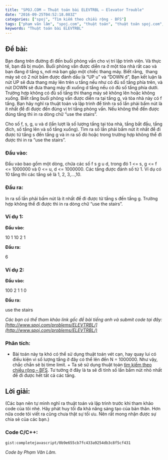 ```yaml
---
title: "SPOJ.COM – Thuật toán bài ELEVTRBL – Elevator Trouble"
date: "2016-09-25T04:52:18.083Z"
categories: ["spoj", "Tìm kiếm theo chiều rộng - BFS"]
tags: ["phạm văn lâm", "spoj.com", "thuật toán", "thuật toán spoj.com", "tìm kiếm theo chiều rộng bfs"]
keywords: "Thuật toán bài ELEVTRBL"
---
```


## Đề bài:

Bạn đang trên đường đi đến buổi phỏng vấn cho vị trí lập trình viên. Và thực tế, bạn đã bị muộn. Buổi phỏng vấn được diễn ra ở một tòa nhà rất cao và bạn đang ở tầng s, nơi mà bạn gặp một chiếc thang máy. Biết rằng,  thang máy sẽ có 2 nút bấm được đánh dấu là “UP u” và “DOWN d”. Bạn kết luận là nút UP sẽ đưa thang máy lên trên u tầng nếu như có đủ số tầng phía trên, và nút DOWN sẽ đưa thang máy đi xuống d tầng nếu có đủ số tầng phía dưới. Trường hợp không có đủ số tầng thì thang máy sẽ không lên hoặc không xuống. Biết rằng buổi phỏng vấn được diễn ra tại tầng g, và tòa nhà này có f tầng. Bạn hãy nghĩ ra thuật toán và lập trình để tính ra số lần phải bấm nút là ít nhất để đi được đến đúng vị trí tầng phỏng vấn. Nếu không thể đển được đúng tầng thì in ra dòng chữ “use the stairs”. 

Cho số f, s, g, u và d (lần lượt là số lượng tầng tại tòa nhà, tầng bắt đầu, tầng đích, số tầng lên và số tầng xuống). Tìm ra số lần phải bấm nút ít nhất để đi được từ tầng s đến tầng g và in ra số đó hoặc trong trường hợp không thể đi được thì in ra “use the stairs”.

### Đầu vào:

Đầu vào bao gồm một dòng, chứa các số f s g u d, trong đó 1 <= s, g <= f <= 1000000 và 0 <= u, d <= 1000000\. Các tầng được đánh số từ 1\. Ví dụ có 10 tầng thì các tầng sẽ là 1, 2, 3,…,10.

### Đầu ra:

In ra số lần phải bấm nút là ít nhất để đi được từ tầng s đến tầng g. Trường hợp không thể đi được thì in ra dòng chữ “use the stairs”.

### Ví dụ 1:

**Đầu vào:** 

10 1 10 2 1 

**Đầu ra:** 

6

### Ví dụ 2:

**Đầu vào:** 

100 2 1 1 0 

**Đầu ra:** 

use the stairs 

_Các bạn có thể tham khảo link gốc đề bài tiếng anh và submit code tại đây: [http://www.spoj.com/problems/ELEVTRBL/](http://www.spoj.com/problems/ELEVTRBL/)_

### Phân tích:

+ Bài toán này ta khó có thể sử dụng thuật toán vét cạn, hay quay lui có điều kiện vì số lượng tầng ở đây có thể lên đến N = 1000000\. Như vậy, chắc chắn sẽ bị time limit. + Ta sẽ sử dụng thuật toán [tìm kiếm theo chiều rộng – BFS](/category/tim-kiem-theo-chieu-rong-bfs/). Tư tưởng ở đây là ta sẽ đi tính số lần bấm nút nhỏ nhất để đi được hết tất cả các tầng.

## Lời giải:

(Các bạn nên tự mình nghĩ ra thuật toán và lập trình trước khi tham khảo code của tôi nhé. Hãy phát huy tối đa khả năng sáng tạo của bản thân. Hơn nữa code tôi viết ra cũng chưa thật sự tối ưu. Nên rất mong nhận được sự chia sẻ của các bạn.)

### Code C/C++:

`gist:completejavascript/0b9e655cb7fc433a9254db3c8f5cf431`

_Code by Phạm Văn Lâm._